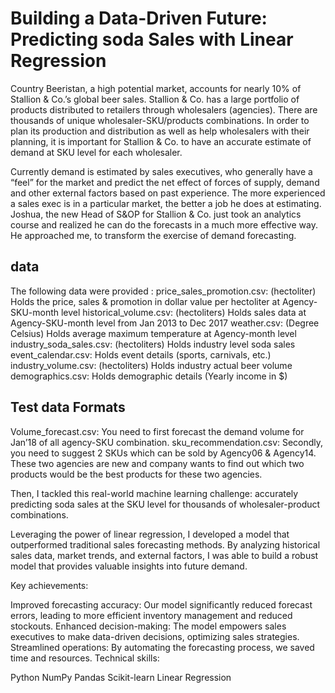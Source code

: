 # Building a Data-Driven Future: Predicting soda Sales with Linear Regression

Country Beeristan, a high potential market, accounts for nearly 10% of Stallion & Co.’s global beer sales. Stallion & Co. has a large portfolio of products distributed to retailers through wholesalers (agencies). There are thousands of unique wholesaler-SKU/products combinations. In order to plan its production and distribution as well as help wholesalers with their planning, it is important for Stallion & Co. to have an accurate estimate of demand at SKU level for each wholesaler.

Currently demand is estimated by sales executives, who generally have a “feel” for the market and predict the net effect of forces of supply, demand and other external factors based on past experience. The more experienced a sales exec is in a particular market, the better a job he does at estimating. Joshua, the new Head of S&OP for Stallion & Co. just took an analytics course and realized he can do the forecasts in a much more effective way. He approached me, to transform the exercise of demand forecasting.

## data

The following data were provided :
price_sales_promotion.csv: (hectoliter) Holds the price, sales & promotion in dollar value per hectoliter at Agency-SKU-month level
historical_volume.csv: (hectoliters) Holds sales data at Agency-SKU-month level from Jan 2013 to Dec 2017
weather.csv: (Degree Celsius) Holds average maximum temperature at Agency-month level
industry_soda_sales.csv: (hectoliters) Holds industry level soda sales
event_calendar.csv: Holds event details (sports, carnivals, etc.)
industry_volume.csv: (hectoliters) Holds industry actual beer volume
demographics.csv: Holds demographic details (Yearly income in $)

## Test data Formats
Volume_forecast.csv: You need to first forecast the demand volume for Jan’18 of all agency-SKU combination.
sku_recommendation.csv: Secondly, you need to suggest 2 SKUs which can be sold by Agency06 & Agency14. These two agencies are new and company wants to find out which two products would be the best products for these two agencies.


 Then, I tackled this real-world machine learning challenge: accurately predicting soda sales at the SKU level for thousands of wholesaler-product combinations.

Leveraging the power of linear regression, I developed a model that outperformed traditional sales forecasting methods. By analyzing historical sales data, market trends, and external factors, I was able to build a robust model that provides valuable insights into future demand.

Key achievements:

Improved forecasting accuracy: Our model significantly reduced forecast errors, leading to more efficient inventory management and reduced stockouts.
Enhanced decision-making: The model empowers sales executives to make data-driven decisions, optimizing sales strategies.
Streamlined operations: By automating the forecasting process, we saved time and resources.
Technical skills:

Python
NumPy
Pandas
Scikit-learn
Linear Regression

